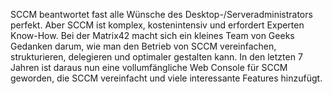 SCCM beantwortet fast alle Wünsche des Desktop-/Serveradministrators perfekt. Aber SCCM ist komplex, kostenintensiv und erfordert Experten Know-How. Bei der Matrix42 macht sich ein kleines Team von Geeks Gedanken darum, wie man den Betrieb von SCCM vereinfachen, strukturieren, delegieren und optimaler gestalten kann. In den letzten 7 Jahren ist daraus nun eine vollumfängliche Web Console für SCCM geworden, die SCCM vereinfacht und viele interessante Features hinzufügt.  
